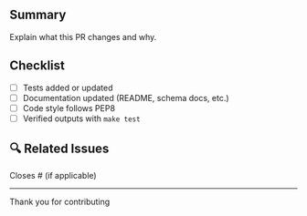 ## Summary

Explain what this PR changes and why.

## Checklist

- [ ] Tests added or updated
- [ ] Documentation updated (README, schema docs, etc.)
- [ ] Code style follows PEP8
- [ ] Verified outputs with `make test`

## 🔍 Related Issues

Closes #<issue number> (if applicable)

---

Thank you for contributing
